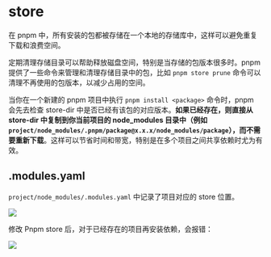# store

在 pnpm 中，所有安装的包都被存储在一个本地的存储库中，这样可以避免重复下载和浪费空间。

定期清理存储目录可以帮助释放磁盘空间，特别是当存储的包版本很多时。pnpm 提供了一些命令来管理和清理存储目录中的包，比如 `pnpm store prune` 命令可以清理不再使用的包版本，以减少占用的空间。

当你在一个新建的 pnpm 项目中执行 `pnpm install <package>` 命令时，pnpm 会先去检查 store-dir 中是否已经有该包的对应版本。**如果已经存在，则直接从 store-dir 中复制到你当前项目的 node_modules 目录中（例如 `project/node_modules/.pnpm/package@x.x.x/node_modules/package`），而不需要重新下载**。这样可以节省时间和带宽，特别是在多个项目之间共享依赖时尤为有效。

## .modules.yaml

`project/node_modules/.modules.yaml` 中记录了项目对应的 store 位置。

![](https://image.newarea.site/2024-07-10-18-05-30.png)

修改 Pnpm store 后，对于已经存在的项目再安装依赖，会报错：

![](https://image.newarea.site/2024-07-10-18-10-17.png)